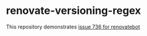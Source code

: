 # renovate-versioning-regex

This repository demonstrates [issue 736 for renovatebot](https://github.com/renovatebot/config-help/issues/736)
